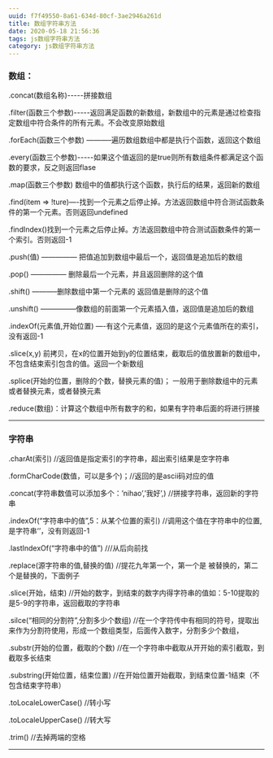 ```yaml
---
uuid: f7f49550-8a61-634d-80cf-3ae2946a261d
title: 数组字符串方法
date: 2020-05-18 21:56:36
tags: js数组字符串方法
category: js数组字符串方法
---
```

### 数组：

.concat(数组名称)-----拼接数组

.filter(函数三个参数)-----返回满足函数的新数组，新数组中的元素是通过检查指定数组中符合条件的所有元素。不会改变原始数组

.forEach(函数三个参数) ———–遍历数组数组中都是执行个函数，返回这个数组

.every(函数三个参数)-----如果这个值返回的是true则所有数组条件都满足这个函数的要求，反之则返回flase

.map(函数三个参数) 数组中的值都执行这个函数，执行后的结果，返回新的数组

.find(item => !ture)—-找到一个元素之后停止掉。方法返回数组中符合测试函数条件的第一个元素。否则返回undefined 

.findIndex()找到一个元素之后停止掉。方法返回数组中符合测试函数条件的第一个索引。否则返回-1

.push(值) ————— 把值追加到数组中最后一个，返回值是追加后的数组

.pop() ————— 删除最后一个元素，并且返回删除的这个值

.shift() ———–删除数组中第一个元素的 返回值是删除的这个值

.unshift() —————像数组的前面第一个元素插入值，返回值是追加后的数组

.indexOf(元素值,开始位置) —-有这个元素值，返回的是这个元素值所在的索引，没有返回-1

.slice(x,y) 前拷贝，在x的位置开始到y的位置结束，截取后的值放置新的数组中，不包含结束索引包含的值。返回一个新数组

.splice(开始的位置，删除的个数，替换元素的值)； 一般用于删除数组中的元素或者替换元素，或者替换元素

.reduce(数组)：计算这个数组中所有数字的和，如果有字符串后面的将进行拼接

---

### 字符串

.charAt(索引) //返回值是指定索引的字符串，超出索引结果是空字符串

.formCharCode(数值，可以是多个)；//返回的是ascii码对应的值

.concat(字符串数值可以添加多个：’nihao’,’我好’,) //拼接字符串，返回新的字符串

.indexOf(“字符串中的值”,5：从某个位置的索引) //调用这个值在字符串中的位置,是字符串‘’，没有则返回-1

.lastIndexOf(“字符串中的值”) ///从后向前找

.replace(源字符串的值,替换的值) //提花九年第一个，第一个是 被替换的，第二个是替换的，下面例子

.slice(开始，结束) //开始的数字，到结束的数字内得字符串的值如：5-10提取的是5-9的字符串，返回截取的字符串

.silce(“相同的分割符”,分割多少个数组) //在一个字符传中有相同的符号，提取出来作为分割符使用，形成一个数组类型，后面传入数字，分割多少个数组，

.substr(开始的位置，截取的个数) //在一个字符串中截取从开开始的索引截取，到截取多长结束

.substring(开始位置，结束位置) //在开始位置开始截取，到结束位置-1结束（不包含结束字符串）

.toLocaleLowerCase() //转小写

.toLocaleUpperCase() //转大写

.trim() //去掉两端的空格

---